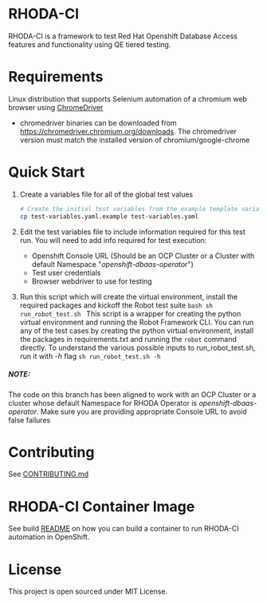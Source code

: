# RHODA-CI

RHODA-CI is a framework to test Red Hat Openshift Database Access features and functionality
using QE tiered testing.

# Requirements
  Linux distribution that supports Selenium automation of a chromium web browser using [ChromeDriver](https://chromedriver.chromium.org)
  * chromedriver binaries can be downloaded from https://chromedriver.chromium.org/downloads. The chromedriver version must match the installed version of chromium/google-chrome

# Quick Start
  1. Create a variables file for all of the global test values
     ```bash
     # Create the initial test variables from the example template variables file
     cp test-variables.yaml.example test-variables.yaml
     ```

  2. Edit the test variables file to include information required for this test run.
     You will need to add info required for test execution:

     * Openshift Console URL (Should be an OCP Cluster or a Cluster with default Namespace "_openshift-dbaas-operator_")
     * Test user credentials
     * Browser webdriver to use for testing


  3. Run this script which will create the virtual environment, install the required packages and kickoff the Robot test suite
    ```bash
    sh run_robot_test.sh
    ```
    This script is a wrapper for creating the python virtual environment and running the Robot Framework CLI.  You can run any of the test cases by creating the python virtual environment, install the packages in requirements.txt and running the `robot` command directly.
    To understand the various possible inputs to run_robot_test.sh, run it with _-h_ flag
    ```
    sh run_robot_test.sh -h
    ```


##### NOTE:
The code on this branch has been aligned to work with an OCP Cluster or a cluster whose default Namespace for RHODA Operator is _openshift-dbaas-operator_. Make sure you are providing appropriate Console URL to avoid false failures

# Contributing

See [CONTRIBUTING.md](./CONTRIBUTING.md)

# RHODA-CI Container Image
See build [README](build/README.md) on how you can build a container to run RHODA-CI automation in OpenShift.

# License
This project is open sourced under MIT License.
